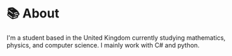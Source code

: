 # 📚 About

I'm a student based in the United Kingdom currently studying mathematics, physics, and computer science. I mainly work with C# and python.
